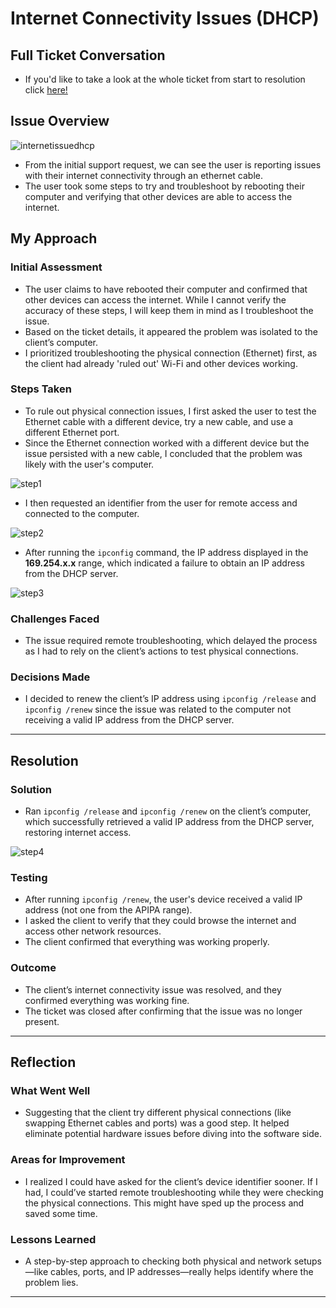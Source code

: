 # Internet Connectivity Issues (DHCP)

## Full Ticket Conversation
- If you'd like to take a look at the whole ticket from start to resolution click [here!](https://github.com/pauljang3/HelpDesk-Experience/blob/main/practicescenarioes/InternetIssues/FullTicket.md)
  
## Issue Overview
![internetissuedhcp](https://github.com/user-attachments/assets/94a89f00-3794-4e82-9f0f-65549c2096b2)
- From the initial support request, we can see the user is reporting issues with their internet connectivity through an ethernet cable.
- The user took some steps to try and troubleshoot by rebooting their computer and verifying that other devices are able to access the internet.


## My Approach
### Initial Assessment
- The user claims to have rebooted their computer and confirmed that other devices can access the internet. While I cannot verify the accuracy of these steps, I will keep them in mind as I troubleshoot the issue.
- Based on the ticket details, it appeared the problem was isolated to the client’s computer.
- I prioritized troubleshooting the physical connection (Ethernet) first, as the client had already 'ruled out' Wi-Fi and other devices working.

### Steps Taken
- To rule out physical connection issues, I first asked the user to test the Ethernet cable with a different device, try a new cable, and use a different Ethernet port.
- Since the Ethernet connection worked with a different device but the issue persisted with a new cable, I concluded that the problem was likely with the user's computer.
  
![step1](https://github.com/user-attachments/assets/861bf877-0cbd-4c71-8087-9e6f4d43ee58)
- I then requested an identifier from the user for remote access and connected to the computer.

![step2](https://github.com/user-attachments/assets/ca01a8b0-50c4-489a-b237-5455828b432a)
- After running the `ipconfig` command, the IP address displayed in the **169.254.x.x** range, which indicated a failure to obtain an IP address from the DHCP server.

![step3](https://github.com/user-attachments/assets/785a387f-6d31-4b8d-93a4-b82323237045)


### Challenges Faced
- The issue required remote troubleshooting, which delayed the process as I had to rely on the client’s actions to test physical connections.

### Decisions Made
- I decided to renew the client’s IP address using `ipconfig /release` and `ipconfig /renew` since the issue was related to the computer not receiving a valid IP address from the DHCP server.

---

## Resolution
### Solution
- Ran `ipconfig /release` and `ipconfig /renew` on the client’s computer, which successfully retrieved a valid IP address from the DHCP server, restoring internet access.
  
![step4](https://github.com/user-attachments/assets/21ea01b8-68f7-4eb0-85cb-99d86fd2762f)

### Testing
- After running `ipconfig /renew`, the user's device received a valid IP address (not one from the APIPA range).
- I asked the client to verify that they could browse the internet and access other network resources.
- The client confirmed that everything was working properly.

### Outcome
- The client’s internet connectivity issue was resolved, and they confirmed everything was working fine.
- The ticket was closed after confirming that the issue was no longer present.
---

## Reflection
### What Went Well
- Suggesting that the client try different physical connections (like swapping Ethernet cables and ports) was a good step. It helped eliminate potential hardware issues before diving into the software side.

### Areas for Improvement
- I realized I could have asked for the client’s device identifier sooner. If I had, I could’ve started remote troubleshooting while they were checking the physical connections. This might have sped up the process and saved some time.

### Lessons Learned
- A step-by-step approach to checking both physical and network setups—like cables, ports, and IP addresses—really helps identify where the problem lies.

---


